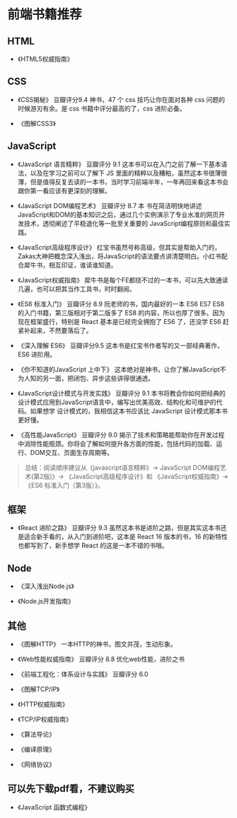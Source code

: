 # 前端书籍推荐

## HTML

- 《HTML5权威指南》

## CSS

- 《CSS揭秘》 豆瓣评分9.4
    神书，47 个 css 技巧让你在面对各种 css 问题的时候游刃有余。是 css 书籍中评分最高的了，css 进阶必备。

- 《图解CSS3》

## JavaScript

- 《JavaScript 语言精粹》 豆瓣评分 9.1
    这本书可以在入门之前了解一下基本语法，以及在学习之前可以了解下 JS 里面的精粹以及糟粕，虽然这本书很薄很薄，但是值得反复去读的一本书，当时学习前端半年，一年再回来看这本书会跟你第一看应该有更深刻的理解。

- 《JavaScript DOM编程艺术》 豆瓣评分 8.7
    本 书在简洁明快地讲述JavaScript和DOM的基本知识之后，通过几个实例演示了专业水准的网页开发技术，透彻阐述了平稳退化等一批至关重要的 JavaScript编程原则和最佳实践。

- 《JavaScript高级程序设计》
    红宝书虽然号称高级，但其实是帮助入门的，Zakas大神把概念深入浅出，将JavaScript的语法要点讲清楚明白。小红书配合犀牛书，相互印证，谁读谁知道。

- 《JavaScript权威指南》
    犀牛书是每个FE都绕不过的一本书，可以先大致通读几遍，也可以把其当作工具书，时时翻阅。

- 《ES6 标准入门》 豆瓣评分 8.9
    阮老师的书，国内最好的一本 ES6 ES7 ES8 的入门书籍，第三版相对于第二版多了 ES8 的内容，所以也厚了很多。因为现在框架盛行，特别是 React 基本是已经完全拥抱了 ES6 了，还没学 ES6 赶紧补起来，不然要落后了。

- 《深入理解 ES6》 豆瓣评分9.5
    这本书是红宝书作者写的又一部经典著作，ES6 进阶用。

- 《你不知道的JavaScript 上中下》
    这本绝对是神书，让你了解JavaScript不为人知的另一面，把闭包、异步这些讲得很通透。

- 《JavaScript设计模式与开发实践》 豆瓣评分 9.1
    本书将教会你如何把经典的设计模式应用到JavaScript语言中，编写出优美高效、结构化和可维护的代码。如果想学 设计模式的，我相信这本书应该比 JavaScript 设计模式那本书更好懂。

- 《高性能JavaScript》 豆瓣评分 9.0
    揭示了技术和策略能帮助你在开发过程中消除性能瓶颈。你将会了解如何提升各方面的性能，包括代码的加载、运行、DOM交互、页面生存周期等。

> 总结：阅读顺序建议从《javascript语言精粹》-> JavaScript DOM编程艺术(第2版)》-> 《JavaScript高级程序设计》和 《JavaScript权威指南》-> 《ES6 标准入门（第3版）》。

## 框架

- 《React 进阶之路》 豆瓣评分 9.3
    虽然这本书是进阶之路，但是其实这本书还是适合新手看的，从入门到进阶吧，这本是 React 16 版本的书，16 的新特性也都写到了，新手想学 React 的这是一本不错的书哦。


## Node

- 《深入浅出Node.js》

- 《Node.js开发指南》

## 其他

- 《图解HTTP》
    一本HTTP的神书，图文并茂，生动形象。

- 《Web性能权威指南》 豆瓣评分 8.8
    优化web性能，进阶之书

- 《前端工程化：体系设计与实践》 豆瓣评分 6.0

- 《图解TCP/IP》

- 《HTTP权威指南》

- 《TCP/IP权威指南》

- 《算法导论》

- 《编译原理》

- 《网络协议》

## 可以先下载pdf看，不建议购买

- 《JavaScript 函数式编程》